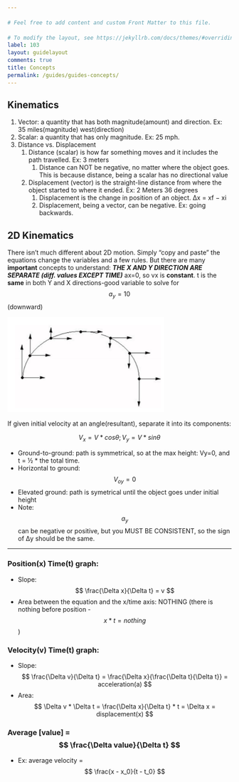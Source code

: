 ```yaml
---

# Feel free to add content and custom Front Matter to this file.

# To modify the layout, see https://jekyllrb.com/docs/themes/#overriding-theme-defaults
label: 103
layout: guidelayout
comments: true
title: Concepts
permalink: /guides/guides-concepts/
---
```

## Kinematics

1. Vector: a quantity that has both magnitude(amount) and direction. Ex: 35 miles(magnitude) west(direction)
2. Scalar: a quantity that has only magnitude. Ex: 25 mph.
3. Distance vs. Displacement 
    1. Distance (scalar) is how far something moves and it includes the path travelled. Ex: 3 meters
        1. Distance can NOT be negative, no matter where the object goes. This is because distance, being a scalar has no directional value
    2. Displacement (vector) is the straight-line distance from where the object started to where it ended. Ex: 2 Meters 36 degrees
        1. Displacement is the change in position of an object. Δx = xf − xi
        2. Displacement, being a vector, can be negative. Ex: going backwards.


## 2D Kinematics
There isn’t much different about 2D motion. Simply “copy and paste” the equations change the variables and a few rules. But there are many **important** concepts to understand: 
***THE X AND Y DIRECTION ARE SEPARATE (diff. values EXCEPT TIME)***
ax=0, so vx is **constant**.
t is the **same** in both Y and X directions-good variable to solve for
$$ a_y = 10 $$ (downward)

![projectile-motion-diagram](/assets/projmot.png)

If given initial velocity at an angle(resultant), separate it into its components: 
    
$$ V_x = V*cosθ ; V_y = V*sinθ $$


- Ground-to-ground: path is symmetrical, so at the max height: Vy=0, and t = ½ * the total time.
- Horizontal to ground: $$ V_{oy} = 0 $$
- Elevated ground: path is symetrical until the object goes under initial height
- Note: $$ a_y $$ can be negative or positive, but you MUST BE CONSISTENT, so the sign of Δy should be the same.

---
### Position(x) Time(t) graph: 
- Slope: $$ \frac{\Delta x}{\Delta t} = v $$
- Area between the equation and the x/time axis: NOTHING (there is nothing before position - $$ x*t=nothing $$)
### Velocity(v) Time(t) graph:
- Slope: $$ \frac{\Delta v}{\Delta t} = \frac{\Delta x}{\frac{\Delta t}{\Delta t}} = acceleration(a) $$
- Area: $$ \Delta v * \Delta t = \frac{\Delta x}{\Delta t} * t = \Delta x = displacement(x) $$
### Average [value] = $$ \frac{\Delta value}{\Delta t} $$
- Ex: average velocity = $$ \frac{x - x_0}{t - t_0} $$

